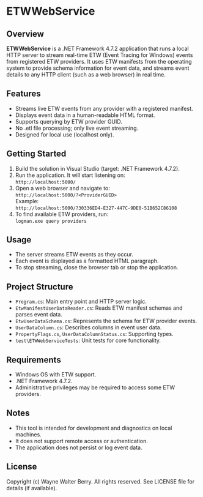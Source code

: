 # ETWWebService

## Overview

**ETWWebService** is a .NET Framework 4.7.2 application that runs a local HTTP server to stream real-time ETW (Event Tracing for Windows) events from registered ETW providers. It uses ETW manifests from the operating system to provide schema information for event data, and streams event details to any HTTP client (such as a web browser) in real time.

## Features

- Streams live ETW events from any provider with a registered manifest.
- Displays event data in a human-readable HTML format.
- Supports querying by ETW provider GUID.
- No .etl file processing; only live event streaming.
- Designed for local use (localhost only).

## Getting Started

1. Build the solution in Visual Studio (target: .NET Framework 4.7.2).
2. Run the application. It will start listening on:  
   `http://localhost:5000/`
3. Open a web browser and navigate to:  
   `http://localhost:5000/?<ProviderGUID>`  
   Example:  
   `http://localhost:5000/?30336ED4-E327-447C-9DE0-51B652C86108`
4. To find available ETW providers, run:  
   `logman.exe query providers`

## Usage

- The server streams ETW events as they occur.
- Each event is displayed as a formatted HTML paragraph.
- To stop streaming, close the browser tab or stop the application.

## Project Structure

- `Program.cs`: Main entry point and HTTP server logic.
- `EtwManifestUserDataReader.cs`: Reads ETW manifest schemas and parses event data.
- `EtwUserDataSchema.cs`: Represents the schema for ETW provider events.
- `UserDataColumn.cs`: Describes columns in event user data.
- `PropertyFlags.cs`, `UserDataColumnStatus.cs`: Supporting types.
- `test\ETWWebServiceTests`: Unit tests for core functionality.

## Requirements

- Windows OS with ETW support.
- .NET Framework 4.7.2.
- Administrative privileges may be required to access some ETW providers.

## Notes

- This tool is intended for development and diagnostics on local machines.
- It does not support remote access or authentication.
- The application does not persist or log event data.

## License

Copyright (c) Wayne Walter Berry. All rights reserved.
See LICENSE file for details (if available).
